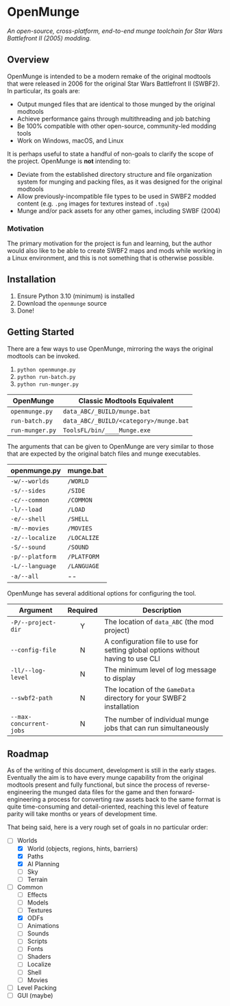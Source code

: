 # OpenMunge
*An open-source, cross-platform, end-to-end munge toolchain for Star Wars 
Battlefront II (2005) modding.*

## Overview
OpenMunge is intended to be a modern remake of the original modtools that
were released in 2006 for the original Star Wars Battlefront II (SWBF2). In 
particular, its goals are:
- Output munged files that are identical to those munged by the original
  modtools
- Achieve performance gains through multithreading and job batching
- Be 100% compatible with other open-source, community-led modding tools
- Work on Windows, macOS, and Linux

It is perhaps useful to state a handful of non-goals to clarify the scope of
the project. OpenMunge is **not** intending to:
- Deviate from the established directory structure and file organization system
  for munging and packing files, as it was designed for the original modtools
- Allow previously-incompatible file types to be used in SWBF2 modded content
  (e.g. `.png` images for textures instead of `.tga`)
- Munge and/or pack assets for any other games, including SWBF (2004)

### Motivation
The primary motivation for the project is fun and learning, but the author
would also like to be able to create SWBF2 maps and mods while working in a
Linux environment, and this is not something that is otherwise possible.

## Installation
1. Ensure Python 3.10 (minimum) is installed
2. Download the `openmunge` source
3. Done!

## Getting Started
There are a few ways to use OpenMunge, mirroring the ways the original modtools
can be invoked.
1. `python openmunge.py`
2. `python run-batch.py`
3. `python run-munger.py`

| OpenMunge        | Classic Modtools Equivalent            |
|------------------|----------------------------------------|
| `openmunge.py`   | `data_ABC/_BUILD/munge.bat`            |
| `run-batch.py`   | `data_ABC/_BUILD/<category>/munge.bat` |
| `run-munger.py`  | `ToolsFL/bin/____Munge.exe`            |

The arguments that can be given to OpenMunge are very similar to those that are
expected by the original batch files and munge executables.

| openmunge.py    | munge.bat   |
|-----------------|-------------|
| `-w/--worlds`   | `/WORLD`    |
| `-s/--sides`    | `/SIDE`     |
| `-c/--common`   | `/COMMON`   |
| `-l/--load`     | `/LOAD`     |
| `-e/--shell`    | `/SHELL`    |
| `-m/--movies`   | `/MOVIES`   |
| `-z/--localize` | `/LOCALIZE` |
| `-S/--sound`    | `/SOUND`    |
| `-p/--platform` | `/PLATFORM` |
| `-L/--language` | `/LANGUAGE` |
| `-a/--all`      | --          |

OpenMunge has several additional options for configuring the tool.

| Argument                | Required | Description                                                                      |
|-------------------------|:--------:|----------------------------------------------------------------------------------|
| `-P/--project-dir`      |    Y     | The location of `data_ABC` (the mod project)                                     |
| `--config-file`         |    N     | A configuration file to use for setting global options without having to use CLI |
| `-ll/--log-level`       |    N     | The minimum level of log message to display                                      |
| `--swbf2-path`          |    N     | The location of the `GameData` directory for your SWBF2 installation             |
| `--max-concurrent-jobs` |    N     | The number of individual munge jobs that can run simultaneously                  |

## Roadmap
As of the writing of this document, development is still in the early stages.
Eventually the aim is to have every munge capability from the original modtools
present and fully functional, but since the process of reverse-engineering the 
munged data files for the game and then forward-engineering a process for
converting raw assets back to the same format is quite time-consuming and
detail-oriented, reaching this level of feature parity will take months or
years of development time.

That being said, here is a very rough set of goals in no particular order:
- [ ] Worlds
  - [x] World (objects, regions, hints, barriers)
  - [x] Paths
  - [x] AI Planning
  - [ ] Sky
  - [ ] Terrain
- [ ] Common
  - [ ] Effects
  - [ ] Models
  - [ ] Textures
  - [x] ODFs
  - [ ] Animations
  - [ ] Sounds
  - [ ] Scripts
  - [ ] Fonts
  - [ ] Shaders
  - [ ] Localize
  - [ ] Shell
  - [ ] Movies
- [ ] Level Packing
- [ ] GUI (maybe)